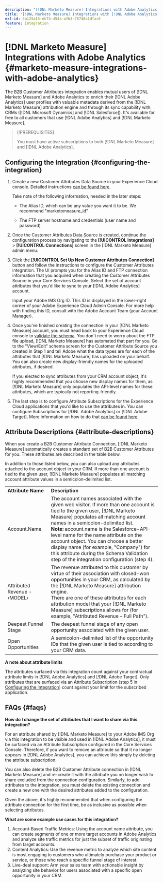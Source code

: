 ```yaml
---
description: "[!DNL Marketo Measure] Integrations with Adobe Analytics - [!DNL Marketo Measure]"
title: "[!DNL Marketo Measure] Integrations with [!DNL Adobe Analytics]"
exl-id: 3a125a15-eb74-454a-afb3-75746a1dfac6
feature: Integration
---
```

# [!DNL Marketo Measure] Integrations with Adobe Analytics {#marketo-measure-integrations-with-adobe-analytics}

The B2B Customer Attributes integration enables mutual users of [!DNL Marketo Measure] and Adobe Analytics to enrich their [!DNL Adobe Analytics] user profiles with valuable metadata derived from the [!DNL Marketo Measure] attribution engine and through its sync capability with CRMs ([!DNL Microsoft Dynamics] and [!DNL Salesforce]). It's available for free to all customers that use [!DNL Adobe Analytics] and [!DNL Marketo Measure].

>[!PREREQUISITES]
>
>You must have active subscriptions to both [!DNL Marketo Measure] and [!DNL Adobe Analytics].

## Configuring the Integration {#configuring-the-integration}

1. Create a  new Customer Attributes Data Source in your Experience Cloud console. Detailed instructions [can be found here](https://experienceleague.adobe.com/docs/core-services/interface/services/customer-attributes/t-crs-usecase.html).

   Take note of the following information, needed in the later steps:

   * The Alias ID, which can be any value you want it to be. We recommend "marketomeasure_id"

   * The FTP server hostname and credentials (user name and password)

1. Once the Customer Attributes Data Source is created, continue the configuration process by navigating to the **[!UICONTROL Integrations]** > **[!UICONTROL Connections]** screen in the [!DNL Marketo Measure] admin menu.

1. Click the **[!UICONTROL Set Up New Customer Attributes Connection]** button and follow the instructions to configure the Customer Attributes integration. The UI prompts you for the Alias ID and FTP connection information that you acquired when creating the Customer Attributes Source in your Core Services Console. Select the set of account attributes that you'd like to sync to your [!DNL Adobe Analytics] account.

   Input your Adobe IMS Org ID. This ID is displayed in the lower-right corner of your Adobe Experience Cloud Admin Console. For more help with finding this ID, consult with the Adobe Account Team (your Account Manager).

1. Once you've finished creating the connection in your [!DNL Marketo Measure] account, you must head back to your Experience Cloud console to [validate the schema](https://experienceleague.adobe.com/docs/core-services/interface/services/customer-attributes/validate-schema.html?lang=en). You don't need to worry about the FTP file upload, [!DNL Marketo Measure] has automated that part for you. Go to the "View/Edit" schema screen for the Customer Attribute Source you created in Step 1 and tell Adobe what the data types are for each of the attributes that [!DNL Marketo Measure] has uploaded on your behalf. You can also create new display-friendly names for the uploaded attributes, if desired.

   If you elected to sync attributes from your CRM account object, it's highly recommended that you choose new display names for them, as [!DNL Marketo Measure] only populates the API-level names for these attributes, which are typically not reporting-friendly.

1. The last step is to configure Attribute Subscriptions for the Experience Cloud applications that you'd like to use the attributes in. You can configure Subscriptions for [!DNL Adobe Analytics] or [!DNL Adobe Target].  More information on how to do that [can be found here](https://experienceleague.adobe.com/docs/core-services/interface/services/customer-attributes/subscription.html).

## Attribute Descriptions {#attribute-descriptions}

When you create a B2B Customer Attribute Connection, [!DNL Marketo Measure] automatically creates a standard set of B2B Customer Attributes for you. These attributes are described in the table below.

In addition to those listed below, you can also upload any attributes attached to the account object in your CRM. If more than one account is tied to the given user, [!DNL Marketo Measure] populates all matching account attribute values in a semicolon-delimited list.

<table> 
 <colgroup> 
  <col> 
  <col> 
 </colgroup> 
 <tbody> 
  <tr> 
   <td><b>Attribute Name</b></td> 
   <td><b>Description</b></td>
  </tr> 
  <tr> 
   <td>Account.Name</td> 
   <td>The account names associated with the given web visitor. If more than one account is tied to the given user, [!DNL Marketo Measure] populates all matching account names in a semicolon-delimited list.<br/>
   <strong>Note:</strong> account.name is the Salesforce-API-level name for the name attribute on the account object. You can choose a better display name (for example, "Company") for this attribute during the Schema Validation step of the integration configuration (step 4).</td>
  </tr>
  <tr> 
   <td>Attributed Revenue - &#8249;MODEL&#8250;</td> 
   <td>The revenue attributed to this customer by virtue of their association with closed-won opportunities in your CRM, as calculated by the [!DNL Marketo Measure] attribution engine.<br/>
   There are one of these attributes for each attribution model that your [!DNL Marketo Measure] subscriptions allows for (for example, "Attributed Revenue – Full Path").</td>
  </tr>
  <tr> 
   <td>Deepest Funnel Stage</td> 
   <td>The deepest funnel stage of any open opportunity associated with the given user.</td>
  </tr>
  <tr> 
   <td>Open Opportunities</td> 
   <td>A semicolon-delimited list of the opportunity IDs that the given user is tied to according to your CRM data.</td>
  </tr> 
 </tbody> 
</table>

**A note about attribute limits**

The attributes surfaced via this integration count against your contractual attribute limits in [!DNL Adobe Analytics] and [!DNL Adobe Target]. Only attributes that are surfaced via an Attribute Subscription (step 5 in [Configuring the Integration](#configuring-the-integration)) count against your limit for the subscribed application.

## FAQs {#faqs}

**How do I change the set of attributes that I want to share via this integration?**

For an attribute shared by [!DNL Marketo Measure] to your Adobe IMS Org via this integration to be visible and used in [!DNL Adobe Analytics], it must be surfaced via an Attribute Subscription configured in the Core Services Console. Therefore, if you want to remove an attribute so that it no longer appears in [!DNL Adobe Analytics], you can achieve this simply by deleting the attribute subscription.  

You can also delete the B2B Customer Attribute connection in [!DNL Marketo Measure] and re-create it with the attribute you no longer wish to share excluded from the connection configuration. Similarly, to add attributes to the integration, you must delete the existing connection and create a new one with the desired attributes added to the configuration.  

Given the above, it's highly recommended that when configuring the attribute connection for the first time, be as inclusive as possible when selecting attributes.

**What are some example use cases for this integration?**

1. Account-Based Traffic Metrics: Using the account name attribute, you can create segments of one or more target accounts in Adobe Analytics and analyze site traffic metrics for just the subset of traffic originating from target accounts.
1. Content Analytics: Use the revenue metric to analyze which site content is most engaging to customers who ultimately purchase your product or service, or those who reach a specific funnel stage of interest.
1. Live-deal support: Arm your sales team with actionable insight by analyzing site behavior for users associated with a specific open opportunity in your CRM.
